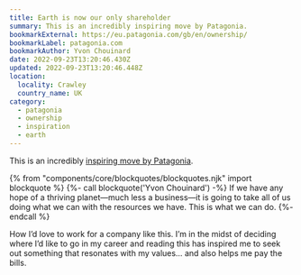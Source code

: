 ```yaml
---
title: Earth is now our only shareholder
summary: This is an incredibly inspiring move by Patagonia.
bookmarkExternal: https://eu.patagonia.com/gb/en/ownership/
bookmarkLabel: patagonia.com
bookmarkAuthor: Yvon Chouinard
date: 2022-09-23T13:20:46.430Z
updated: 2022-09-23T13:20:46.448Z
location:
  locality: Crawley
  country_name: UK
category:
  - patagonia
  - ownership
  - inspiration
  - earth
---
```

This is an incredibly [inspiring move by Patagonia](https://eu.patagonia.com/gb/en/ownership/).

{% from "components/core/blockquotes/blockquotes.njk" import blockquote %}
{%- call blockquote('Yvon Chouinard') -%}
If we have any hope of a thriving planet—much less a business—it is going to take all of us doing what we can with the resources we have. This is what we can do.
{%- endcall %}

How I’d love to work for a company like this. I’m in the midst of deciding where I’d like to go in my career and reading this has inspired me to seek out something that resonates with my values&hellip; and also helps me pay the bills.
